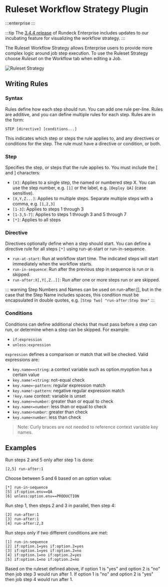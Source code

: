 # Ruleset Workflow Strategy Plugin

:::enterprise
:::

:::tip
The [3.4.4 release](/history/3_4_x/version-3.4.4.md) of Rundeck Enterprise includes updates to our incubating feature for visualizing the workflow strategy.
:::

The Ruleset Workflow Strategy allows Enterprise users to provide more complex logic around job step execution.  To use the Ruleset Strategy choose _Ruleset_ on the Workflow tab when editing a Job.

![Ruleset Strategy](@assets/img/relnotes-344-rulesetdesigner.gif)

## Writing Rules

### Syntax

Rules define how each step should run. You can add one rule per-line. Rules are additive, and you can define multiple rules for each step.
Rules are in the form:

```
STEP [directive] [conditions...]
```

This indicates which step or steps the rule applies to, and any directives or conditions for the step.
The rule must have a directive or condition, or both.

### Step

Specifies the step, or steps that the rule applies to. You must include the [ and ] characters:

- `[X]`: Applies to a single step, the named or numbered step X. You can use the step number, e.g. `[1]` or the label, e.g. `[Deploy QA]` (case sensitive).
- `[X,Y,Z...]`: Applies to multiple steps. Separate multiple steps with a comma, e.g. `[1,2,3]`
- `[1-3]`: Applies to steps 1 through 3
- `[1-3,5-7]`: Applies to steps 1 through 3 and 5 through 7
- `[*]`: Applies to all steps

### Directive

Directives optionally define when a step should start. You can define a directive rule for all steps `[*]` using run-at-start or run-in-sequence.

- `run-at-start`: Run at workflow start time. The indicated steps will start immediately when the workflow starts.
- `run-in-sequence`: Run after the previous step in sequence is run or is skipped.
- `run-after:X[,Y[,Z..]]`: Run after one or more steps run or are skipped.

::: warning
Step Numbers and Names can be used on run-after:[], but in the case that the Step Name includes spaces, this condition must be encapsulated in double quotes, e.g. `[Step Two] "run-after:Step One"`
:::

### Conditions

Conditions can define additional checks that must pass before a step can run, or determine when a step can be skipped. For example:

- `if:expression`
- `unless:expression`

`expression` defines a comparison or match that will be checked. Valid expressions are:

- `key.name==string`: a context variable such as option.myoption has a certain value
- `key.name!=string`: not-equal check
- `key.name=~pattern`: regular expression match
- `key.name!~pattern`: negative regular expression match
- `!key.name` context: variable is unset
- `key.name>=number`: greater than or equal to check
- `key.name<=number`: less than or equal to check
- `key.name>number`: greater than check
- `key.name<number`: less than check

> Note: Curly braces are not needed to reference context variable key names.

## Examples

Run steps 2 and 5 only after step 1 is done:

```
[2,5] run-after:1
```

Choose between 5 and 6 based on an option value:

```
[*] run-in-sequence
[5] if:option.env==QA
[6] unless:option.env==PRODUCTION
```

Run step 1, then steps 2 and 3 in parallel, then step 4:

```
[2] run-after:1
[3] run-after:1
[4] run-after:2,3
```
Run steps only if two different conditions are met:
```
[1] run-in-sequence
[2] if:option.1=yes if:option.2=yes
[3] if:option.1=yes if:option.2=no
[4] if:option.1=no if:option.2=yes
[5] if:option.1=no if:option.2=no
```
Based on the ruleset defined above, if option 1 is "yes" and option 2 is "no" then job step 3 would run after 1. If option 1 is "no" and option 2 is "yes" then job step 4 would run after 1.
